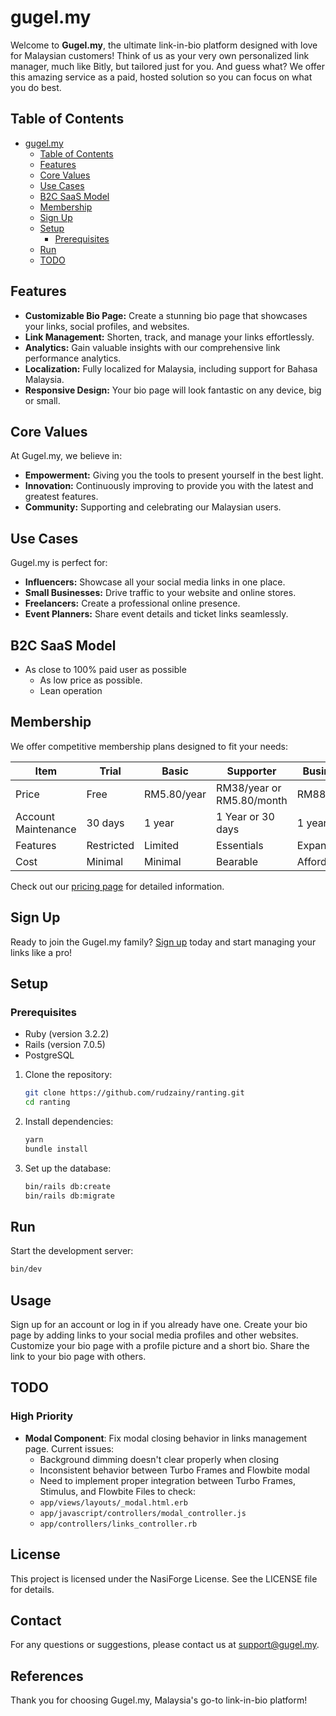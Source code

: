 # gugel.my

Welcome to **Gugel.my**, the ultimate link-in-bio platform designed with love for Malaysian customers! Think of us as your very own personalized link manager, much like Bitly, but tailored just for you. And guess what? We offer this amazing service as a paid, hosted solution so you can focus on what you do best.

## Table of Contents

- [gugel.my](#gugelmy)
  - [Table of Contents](#table-of-contents)
  - [Features](#features)
  - [Core Values](#core-values)
  - [Use Cases](#use-cases)
  - [B2C SaaS Model](#b2c-saas-model)
  - [Membership](#membership)
  - [Sign Up](#sign-up)
  - [Setup](#setup)
    - [Prerequisites](#prerequisites)
  - [Run](#run)
  - [TODO](#todo)

## Features

- **Customizable Bio Page:** Create a stunning bio page that showcases your links, social profiles, and websites.
- **Link Management:** Shorten, track, and manage your links effortlessly.
- **Analytics:** Gain valuable insights with our comprehensive link performance analytics.
- **Localization:** Fully localized for Malaysia, including support for Bahasa Malaysia.
- **Responsive Design:** Your bio page will look fantastic on any device, big or small.

## Core Values

At Gugel.my, we believe in:

- **Empowerment:** Giving you the tools to present yourself in the best light.
- **Innovation:** Continuously improving to provide you with the latest and greatest features.
- **Community:** Supporting and celebrating our Malaysian users.

## Use Cases

Gugel.my is perfect for:

- **Influencers:** Showcase all your social media links in one place.
- **Small Businesses:** Drive traffic to your website and online stores.
- **Freelancers:** Create a professional online presence.
- **Event Planners:** Share event details and ticket links seamlessly.

## B2C SaaS Model

- As close to 100% paid user as possible
  - As low price as possible.
  - Lean operation

## Membership

We offer competitive membership plans designed to fit your needs:

| Item                | Trial      | Basic       | Supporter                  | Business   |
| ------------------- | ---------- | ----------- | -------------------------- | ---------- |
| Price               | Free       | RM5.80/year | RM38/year or RM5.80/month  | RM88/year  |
| Account Maintenance | 30 days    | 1 year      | 1 Year or 30 days          | 1 year     |
| Features            | Restricted | Limited     | Essentials                 | Expandable |
| Cost                | Minimal    | Minimal     | Bearable                   | Affordable |

Check out our [pricing page](#) for detailed information.

## Sign Up

Ready to join the Gugel.my family? [Sign up](#) today and start managing your links like a pro!

## Setup

### Prerequisites

- Ruby (version 3.2.2)
- Rails (version 7.0.5)
- PostgreSQL

1. Clone the repository:
    ```sh
    git clone https://github.com/rudzainy/ranting.git
    cd ranting
    ```

2. Install dependencies:
    ```sh
    yarn
    bundle install
    ```

3. Set up the database:
    ```sh
    bin/rails db:create
    bin/rails db:migrate
    ```

## Run

Start the development server:
```sh
bin/dev
```

## Usage

Sign up for an account or log in if you already have one.
Create your bio page by adding links to your social media profiles and other websites.
Customize your bio page with a profile picture and a short bio.
Share the link to your bio page with others.

## TODO

### High Priority
- **Modal Component**: Fix modal closing behavior in links management page. Current issues:
  - Background dimming doesn't clear properly when closing
  - Inconsistent behavior between Turbo Frames and Flowbite modal
  - Need to implement proper integration between Turbo Frames, Stimulus, and Flowbite
  Files to check:
  - `app/views/layouts/_modal.html.erb`
  - `app/javascript/controllers/modal_controller.js`
  - `app/controllers/links_controller.rb`

## License

This project is licensed under the NasiForge License. See the LICENSE file for details.

## Contact

For any questions or suggestions, please contact us at support@gugel.my.

## References

Thank you for choosing Gugel.my, Malaysia's go-to link-in-bio platform!
